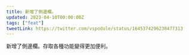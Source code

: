 ```yaml
---
title: 新增了側邊欄。
updated: 2023-04-10T00:00:00Z
tags: ["feat"]
tweetLink: https://twitter.com/vspodule/status/1645374296238477313
---
```


新增了側邊欄。存取各種功能變得更加便利。